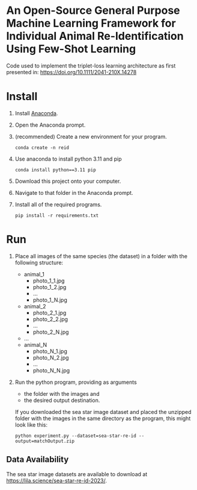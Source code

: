 # An Open-Source General Purpose Machine Learning Framework for Individual Animal Re-Identification Using Few-Shot Learning
Code used to implement the triplet-loss learning architecture as first presented in: https://doi.org/10.1111/2041-210X.14278

# Install
 1. Install [Anaconda](https://www.anaconda.com/download/success).
 2. Open the Anaconda prompt.
 3. (recommended) Create a new environment for your program.

        conda create -n reid
 4. Use anaconda to install python 3.11 and pip

        conda install python==3.11 pip

 6. Download this project onto your computer.
 7. Navigate to that folder in the Anaconda prompt.
 8. Install all of the required programs.

        pip install -r requirements.txt

# Run
 1. Place all images of the same species (the dataset) in a folder with the following structure:
     - animal_1
       - photo_1_1.jpg
       - photo_1_2.jpg
       - ...
       - photo_1_N.jpg
     - animal_2
       - photo_2_1.jpg
       - photo_2_2.jpg
       - ...
       - photo_2_N.jpg
     - ...
     - animal_N
       - photo_N_1.jpg
       - photo_N_2.jpg
       - ...
       - photo_N_N.jpg
 2. Run the python program, providing as arguments
     - the folder with the images and
     - the desired output destination.

    If you downloaded the sea star image dataset and placed the unzipped folder with the images in the same directory as the program, this might look like this:
    ````
    python experiment.py --dataset=sea-star-re-id --output=matchOutput.zip
    ````
    
## Data Availability
The sea star image datasets are available to download at https://lila.science/sea-star-re-id-2023/.
